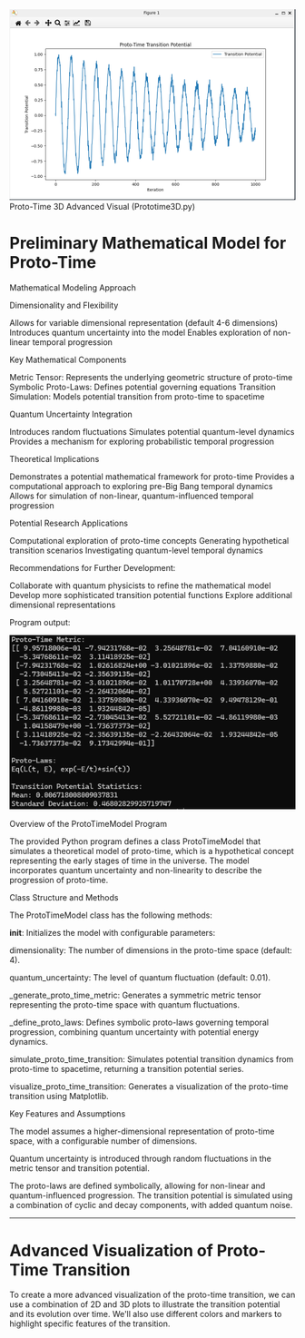<img src="https://github.com/alby13/proto-time-math-model/blob/main/prototime3d-output.png">
Proto-Time 3D Advanced Visual (Prototime3D.py)

# Preliminary Mathematical Model for Proto-Time

Mathematical Modeling Approach

Dimensionality and Flexibility

Allows for variable dimensional representation (default 4-6 dimensions)
Introduces quantum uncertainty into the model
Enables exploration of non-linear temporal progression


Key Mathematical Components

Metric Tensor: Represents the underlying geometric structure of proto-time
Symbolic Proto-Laws: Defines potential governing equations
Transition Simulation: Models potential transition from proto-time to spacetime


Quantum Uncertainty Integration

Introduces random fluctuations
Simulates potential quantum-level dynamics
Provides a mechanism for exploring probabilistic temporal progression



Theoretical Implications

Demonstrates a potential mathematical framework for proto-time
Provides a computational approach to exploring pre-Big Bang temporal dynamics
Allows for simulation of non-linear, quantum-influenced temporal progression

Potential Research Applications

Computational exploration of proto-time concepts
Generating hypothetical transition scenarios
Investigating quantum-level temporal dynamics

Recommendations for Further Development:

Collaborate with quantum physicists to refine the mathematical model
Develop more sophisticated transition potential functions
Explore additional dimensional representations


Program output:

<img src="https://github.com/alby13/proto-time-math-model/blob/main/output-screenshot.png">

Overview of the ProtoTimeModel Program

The provided Python program defines a class ProtoTimeModel that simulates a theoretical model of proto-time, which is a hypothetical concept representing the early stages of time in the universe. The model incorporates quantum uncertainty and non-linearity to describe the progression of proto-time.

Class Structure and Methods

The ProtoTimeModel class has the following methods:


__init__: Initializes the model with configurable parameters:

dimensionality: The number of dimensions in the proto-time space (default: 4).

quantum_uncertainty: The level of quantum fluctuation (default: 0.01).

_generate_proto_time_metric: Generates a symmetric metric tensor representing the proto-time space with quantum fluctuations.

_define_proto_laws: Defines symbolic proto-laws governing temporal progression, combining quantum uncertainty with potential energy dynamics.

simulate_proto_time_transition: Simulates potential transition dynamics from proto-time to spacetime, returning a transition potential series.

visualize_proto_time_transition: Generates a visualization of the proto-time transition using Matplotlib.

Key Features and Assumptions

The model assumes a higher-dimensional representation of proto-time space, with a configurable number of dimensions.

Quantum uncertainty is introduced through random fluctuations in the metric tensor and transition potential.

The proto-laws are defined symbolically, allowing for non-linear and quantum-influenced progression.
The transition potential is simulated using a combination of cyclic and decay components, with added quantum noise.


<hr>


# Advanced Visualization of Proto-Time Transition

To create a more advanced visualization of the proto-time transition, we can use a combination of 2D and 3D plots to illustrate the transition potential and its evolution over time. We'll also use different colors and markers to highlight specific features of the transition.
